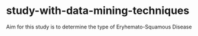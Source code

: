 # study-with-data-mining-techniques
Aim for this study is to determine the type of Eryhemato-Squamous Disease
